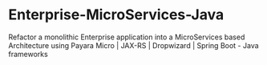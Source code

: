 # Enterprise-MicroServices-Java
Refactor a monolithic Enterprise application into a MicroServices based Architecture using Payara Micro | JAX-RS | Dropwizard | Spring Boot - Java frameworks
